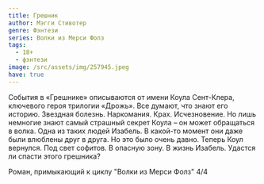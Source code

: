 ```yaml
---
title: Грешник
author: Мэгги Стивотер
genre: Фэнтези
series: Волки из Мерси Фолз
tags:
  - 18+
  - фэнтези
image: /src/assets/img/257945.jpeg
have: true
---
```

События в «Грешнике» описываются от имени Коула Сент-Клера, ключевого героя трилогии «Дрожь». Все думают, что знают его историю. Звездная болезнь. Наркомания. Крах. Исчезновение. Но лишь немногие знают самый страшный секрет Коула – он может обращаться в волка. Одна из таких людей Изабель. В какой-то момент они даже были влюблены друг в друга. Но это было очень давно. Теперь Коул вернулся. Под свет софитов. В опасную зону. В жизнь Изабель. Удастся ли спасти этого грешника?

Роман, примыкающий к циклу "Волки из Мерси Фолз" 4/4
